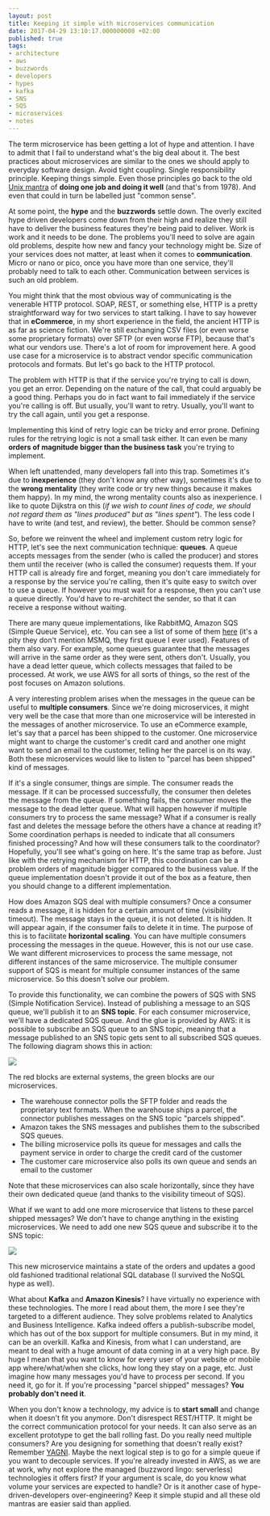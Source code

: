 ```yaml
---
layout: post
title: Keeping it simple with microservices communication
date: 2017-04-29 13:10:17.000000000 +02:00
published: true
tags:
- architecture
- aws
- buzzwords
- developers
- hypes
- kafka
- SNS
- SQS
- microservices
- notes
---
```


The term microservice has been getting a lot of hype and attention. I have to
admit that I fail to understand what's the big deal about it. The best practices
about microservices are similar to the ones we should apply to everyday software
design. Avoid tight coupling. Single responsibility principle. Keeping things
simple. Even those principles go back to the old <a
href="https://en.wikipedia.org/wiki/Unix_philosophy" target="_blank"
rel="noopener noreferrer">Unix mantra</a> of <strong>doing one job and doing it
well</strong> (and that's from 1978). And even that could in turn be labelled
just "common sense".

<!--more-->

At some point, the <strong>hype</strong> and the <strong>buzzwords</strong>
settle down. The overly excited hype driven developers come down from their high
and realize they still have to deliver the business features they're being paid
to deliver. Work is work and it needs to be done. The problems you'll need to
solve are again old problems, despite how new and fancy your technology might
be. Size of your services does not matter, at least when it comes to
<strong>communication</strong>. Micro or nano or pico, once you have more than
one service, they'll probably need to talk to each other. Communication between
services is such an old problem.

You might think that the most obvious way of communicating is the venerable HTTP
protocol. SOAP, REST, or something else, HTTP is a pretty straightforward way
for two services to start talking. I have to say however that in
<strong>eCommerce</strong>, in my short experience in the field, the ancient
HTTP is as far as science fiction. We're still exchanging CSV files (or even
worse some proprietary formats) over SFTP (or even worse FTP), because that's
what our vendors use. There's a lot of room for improvement here. A good use
case for a microservice is to abstract vendor specific communication protocols
and formats. But let's go back to the HTTP protocol.

The problem with HTTP is that if the service you're trying to call is down, you
get an error. Depending on the nature of the call, that could arguably be a good
thing. Perhaps you do in fact want to fail immediately if the service you're
calling is off. But usually, you'll want to retry. Usually, you'll want to try
the call again, until you get a response.

Implementing this kind of retry logic can be tricky and error prone. Defining
rules for the retrying logic is not a small task either. It can even be many
<strong>orders of magnitude bigger than the business task</strong> you're trying
to implement.

When left unattended, many developers fall into this trap. Sometimes it's due to
<strong>inexperience</strong> (they don't know any other way), sometimes it's
due to the <strong>wrong mentality</strong> (they write code or try new things
because it makes them happy). In my mind, the wrong mentality counts also
as inexperience. I like to quote Dijkstra on this (<em>if we wish to count lines
of code, we should not regard them as "lines produced" but as "lines
spent"</em>). The less code I have to write (and test, and review), the better.
Should be common sense?

So, before we reinvent the wheel and implement custom retry logic for HTTP,
let's see the next communication technique: <strong>queues</strong>. A queue
accepts messages from the sender (who is called the producer) and stores them
until the receiver (who is called the consumer) requests them. If your HTTP call
is already fire and forget, meaning you don't care immediately for a response by
the service you're calling, then it's quite easy to switch over to use a queue.
If however you must wait for a response, then you can't use a queue directly.
You'd have to re-architect the sender, so that it can receive a response without
waiting.

There are many queue implementations, like RabbitMQ, Amazon SQS (Simple Queue
Service), etc. You can see a list of some of them <a href="http://queues.io/"
target="_blank" rel="noopener noreferrer">here</a> (it's a pity they don't
mention MSMQ, they first queue I ever used). Features of them also vary. For
example, some queues guarantee that the messages will arrive in the same order
as they were sent, others don't. Usually, you have a dead letter queue, which
collects messages that failed to be processed. At work, we use AWS for all sorts
of things, so the rest of the post focuses on Amazon solutions.

A very interesting problem arises when the messages in the queue can be useful
to <strong>multiple consumers</strong>. Since we're doing microservices, it
might very well be the case that more than one microservice will be interested
in the messages of another microservice. To use an eCommerce example, let's say
that a parcel has been shipped to the customer. One microservice might want to
charge the customer's credit card and another one might want to send an email to
the customer, telling her the parcel is on its way. Both these microservices
would like to listen to "parcel has been shipped" kind of messages.

If it's a single consumer, things are simple. The consumer reads the message. If
it can be processed successfully, the consumer then deletes the message from the
queue. If something fails, the consumer moves the message to the dead letter
queue. What will happen however if multiple consumers try to process the same
message? What if a consumer is really fast and deletes the message before the
others have a chance at reading it? Some coordination perhaps is needed to
indicate that all consumers finished processing? And how will these consumers
talk to the coordinator? Hopefully, you'll see what's going on here. It's the
same trap as before. Just like with the retrying mechanism for HTTP, this
coordination can be a problem orders of magnitude bigger compared to the
business value. If the queue implementation doesn't provide it out of the box as
a feature, then you should change to a different implementation.

How does Amazon SQS deal with multiple consumers? Once a consumer reads a
message, it is hidden for a certain amount of time (visibility timeout). The
message stays in the queue, it is not deleted. It is hidden. It will appear
again, if the consumer fails to delete it in time. The purpose of this is to
facilitate <strong>horizontal scaling</strong>. You can have multiple consumers
processing the messages in the queue. However, this is not our use case. We want
different microservices to process the same message, not different instances of
the same microservice. The multiple consumer support of SQS is meant for
multiple consumer instances of the same microservice. So this doesn't solve our
problem.

To provide this functionality, we can combine the powers of SQS with SNS (Simple
Notification Service). Instead of publishing a message to an SQS queue, we'll
publish it to an <strong>SNS topic</strong>. For each consumer microservice,
we'll have a dedicated SQS queue. And the glue is provided by AWS: it is
possible to subscribe an SQS queue to an SNS topic, meaning that a message
published to an SNS topic gets sent to all subscribed SQS queues. The following
diagram shows this in action:

<img src="{% link /assets/2017/sns-sqs1.png %}" />

The red blocks are external systems, the green blocks are our microservices.
<ul>
<li>The warehouse connector polls the SFTP folder and reads the proprietary text formats. When the warehouse ships a parcel, the connector publishes messages on the SNS topic "parcels shipped".</li>
<li>Amazon takes the SNS messages and publishes them to the subscribed SQS queues.</li>
<li>The billing microservice polls its queue for messages and calls the payment service in order to charge the credit card of the customer</li>
<li>The customer care microservice also polls its own queue and sends an email to the customer</li>
</ul>

Note that these microservices can also scale horizontally, since they have their
own dedicated queue (and thanks to the visibility timeout of SQS).

What if we want to add one more microservice that listens to these parcel
shipped messages? We don't have to change anything in the existing
microservices. We need to add one new SQS queue and subscribe it to the SNS
topic:

<img src="{% link /assets/2017/sns-sqs.png %}" />

This new microservice maintains a state of the orders and updates a good old
fashioned traditional relational SQL database (I survived the NoSQL hype as
well).

What about <strong>Kafka</strong> and <strong>Amazon Kinesis</strong>? I have
virtually no experience with these technologies. The more I read about them, the
more I see they're targeted to a different audience. They solve problems related
to Analytics and Business Intelligence. Kafka indeed offers a publish-subscribe
model, which has out of the box support for multiple consumers. But in my mind,
it can be an overkill. Kafka and Kinesis, from what I can understand, are meant
to deal with a huge amount of data coming in at a very high pace. By huge I mean
that you want to know for every user of your website or mobile app
where/what/when she clicks, how long they stay on a page, etc. Just imagine how
many messages you'd have to process per second. If you need it, go for it. If
you're processing "parcel shipped" messages? <strong>You probably don't need
it</strong>.

When you don't know a technology, my advice is to <strong>start small</strong>
and change when it doesn't fit you anymore. Don't disrespect REST/HTTP. It might
be the correct communication protocol for your needs. It can also serve as an
excellent prototype to get the ball rolling fast. Do you really need multiple
consumers? Are you designing for something that doesn't really exist? Remember
<a href="https://en.wikipedia.org/wiki/You_aren%27t_gonna_need_it"
target="_blank" rel="noopener noreferrer">YAGNI</a>. Maybe the next logical step
is to go for a simple queue if you want to decouple services. If you're already
invested in AWS, as we are at work, why not explore the managed (buzzword lingo:
serverless) technologies it offers first? If your argument is scale, do you know
what volume your services are expected to handle? Or is it another case of
hype-driven-developers over-engineering? Keep it simple stupid and all these old
mantras are easier said than applied.
